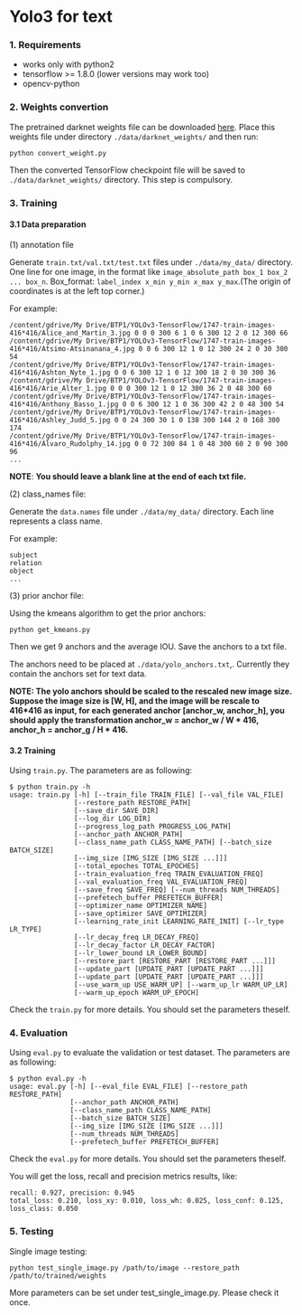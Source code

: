 #  Yolo3 for text

### 1. Requirements

- works only with python2
- tensorflow >= 1.8.0 (lower versions may work too)
- opencv-python

### 2. Weights convertion

The pretrained darknet weights file can be downloaded [here](https://pjreddie.com/media/files/yolov3.weights). Place this weights file under directory `./data/darknet_weights/` and then run:

```shell
python convert_weight.py
```

Then the converted TensorFlow checkpoint file will be saved to `./data/darknet_weights/` directory. This step is compulsory.


### 3. Training

#### 3.1 Data preparation 

(1) annotation file

Generate `train.txt/val.txt/test.txt` files under `./data/my_data/` directory. One line for one image, in the format like `image_absolute_path box_1 box_2 ... box_n`. Box_format: `label_index x_min y_min x_max y_max`.(The origin of coordinates is at the left top corner.)

For example:

```
/content/gdrive/My Drive/BTP1/YOLOv3-TensorFlow/1747-train-images-416*416/Alice_and_Martin_3.jpg 0 0 0 300 6 1 0 6 300 12 2 0 12 300 66 
/content/gdrive/My Drive/BTP1/YOLOv3-TensorFlow/1747-train-images-416*416/Atsimo-Atsinanana_4.jpg 0 0 6 300 12 1 0 12 300 24 2 0 30 300 54 
/content/gdrive/My Drive/BTP1/YOLOv3-TensorFlow/1747-train-images-416*416/Ashton_Nyte_1.jpg 0 0 6 300 12 1 0 12 300 18 2 0 30 300 36 
/content/gdrive/My Drive/BTP1/YOLOv3-TensorFlow/1747-train-images-416*416/Arie_Alter_1.jpg 0 0 0 300 12 1 0 12 300 36 2 0 48 300 60 
/content/gdrive/My Drive/BTP1/YOLOv3-TensorFlow/1747-train-images-416*416/Anthony_Basso_1.jpg 0 0 6 300 12 1 0 36 300 42 2 0 48 300 54 
/content/gdrive/My Drive/BTP1/YOLOv3-TensorFlow/1747-train-images-416*416/Ashley_Judd_5.jpg 0 0 24 300 30 1 0 138 300 144 2 0 168 300 174 
/content/gdrive/My Drive/BTP1/YOLOv3-TensorFlow/1747-train-images-416*416/Álvaro_Rudolphy_14.jpg 0 0 72 300 84 1 0 48 300 60 2 0 90 300 96 
...
```

**NOTE**: **You should leave a blank line at the end of each txt file.**

(2)  class_names file:

Generate the `data.names` file under `./data/my_data/` directory. Each line represents a class name.

For example:

```
subject 
relation
object
...
```

(3) prior anchor file:

Using the kmeans algorithm to get the prior anchors:

```
python get_kmeans.py
```

Then we get 9 anchors and the average IOU. Save the anchors to a txt file.

The anchors need to be placed at `./data/yolo_anchors.txt`,. Currently they contain the anchors set for text data.

**NOTE: The yolo anchors should be scaled to the rescaled new image size. Suppose the image size is [W, H], and the image will be rescale to 416*416 as input, for each generated anchor [anchor_w, anchor_h], you should apply the transformation anchor_w = anchor_w / W * 416, anchor_h = anchor_g / H * 416.**

#### 3.2 Training

Using `train.py`. The parameters are as following:

```shell
$ python train.py -h
usage: train.py [-h] [--train_file TRAIN_FILE] [--val_file VAL_FILE]
                [--restore_path RESTORE_PATH] 
                [--save_dir SAVE_DIR]
                [--log_dir LOG_DIR] 
                [--progress_log_path PROGRESS_LOG_PATH]
                [--anchor_path ANCHOR_PATH]
                [--class_name_path CLASS_NAME_PATH] [--batch_size BATCH_SIZE]
                [--img_size [IMG_SIZE [IMG_SIZE ...]]]
                [--total_epoches TOTAL_EPOCHES]
                [--train_evaluation_freq TRAIN_EVALUATION_FREQ]
                [--val_evaluation_freq VAL_EVALUATION_FREQ]
                [--save_freq SAVE_FREQ] [--num_threads NUM_THREADS]
                [--prefetech_buffer PREFETECH_BUFFER]
                [--optimizer_name OPTIMIZER_NAME]
                [--save_optimizer SAVE_OPTIMIZER]
                [--learning_rate_init LEARNING_RATE_INIT] [--lr_type LR_TYPE]
                [--lr_decay_freq LR_DECAY_FREQ]
                [--lr_decay_factor LR_DECAY_FACTOR]
                [--lr_lower_bound LR_LOWER_BOUND]
                [--restore_part [RESTORE_PART [RESTORE_PART ...]]]
                [--update_part [UPDATE_PART [UPDATE_PART ...]]]
                [--update_part [UPDATE_PART [UPDATE_PART ...]]]
                [--use_warm_up USE_WARM_UP] [--warm_up_lr WARM_UP_LR]
                [--warm_up_epoch WARM_UP_EPOCH]
```

Check the `train.py` for more details. You should set the parameters theself. 

### 4. Evaluation

Using `eval.py` to evaluate the validation or test dataset. The parameters are as following:

```shell
$ python eval.py -h
usage: eval.py [-h] [--eval_file EVAL_FILE] [--restore_path RESTORE_PATH]
               [--anchor_path ANCHOR_PATH] 
               [--class_name_path CLASS_NAME_PATH]
               [--batch_size BATCH_SIZE]
               [--img_size [IMG_SIZE [IMG_SIZE ...]]]
               [--num_threads NUM_THREADS]
               [--prefetech_buffer PREFETECH_BUFFER]
```

Check the `eval.py` for more details. You should set the parameters theself. 

You will get the loss, recall and precision metrics results, like:

```shell
recall: 0.927, precision: 0.945
total_loss: 0.210, loss_xy: 0.010, loss_wh: 0.025, loss_conf: 0.125, loss_class: 0.050
```

### 5. Testing

Single image testing:

```shell
python test_single_image.py /path/to/image --restore_path /path/to/trained/weights

```

More parameters can be set under test_single_image.py. Please check it once. 